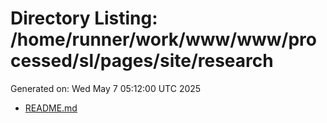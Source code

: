 # Directory Listing: /home/runner/work/www/www/processed/sl/pages/site/research
Generated on: Wed May  7 05:12:00 UTC 2025

- [README.md](README.md)
